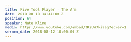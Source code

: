 ```yaml
---
title: Five Tool Player - The Arm
date: 2018-08-13 14:41:00 Z
position: 64
speaker: Nate Kline
media: https://www.youtube.com/embed/tRzUW7kiaag?ecver=2
sermon_date: 2018-08-12 10:00:00 Z
---
```


